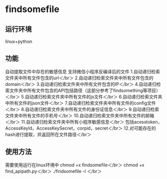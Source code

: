 # findsomefile
## 运行环境
linux+python

## 功能
自动提取文件中存在的敏感信息
支持微信小程序反编译后的文件
1.自动递归检索文件夹中所有文件包含的url＜/br＞
2.自动递归检索文件夹中所有文件包含的domain＜/br＞
3.自动递归检索文件夹中所有文件包含的IP＜/br＞
4.自动递归检索文件夹中所有文件包含的API包括路径（这部分参考了findsomething等项目）＜/br＞
5.自动递归检索文件夹中所有文件的js文件＜/br＞
6.自动递归检索文件夹中所有文件的json文件＜/br＞
7.自动递归检索文件夹中所有文件的config文件＜/br＞
8.自动递归检索文件夹中所有文件的身份证信息＜/br＞
9.自动递归检索文件夹中所有文件的手机号＜/br＞
10.自动递归检索文件夹中所有文件的邮箱＜/br＞
11.自动递归检索文件夹中所有小程序敏感信息＜/br＞
包括acesstoken，AccessKeyId，AccessKeySecret，corpid，secret＜/br＞
12.对可能存在的hash进行提取，并返回所在文件路径＜/br＞

## 使用方法
需要使用运行在linux环境中
chmod +x findsomefile＜/br＞
chmod +x find_apipath.py＜/br＞
./findsomefile -l <folder>＜/br＞
